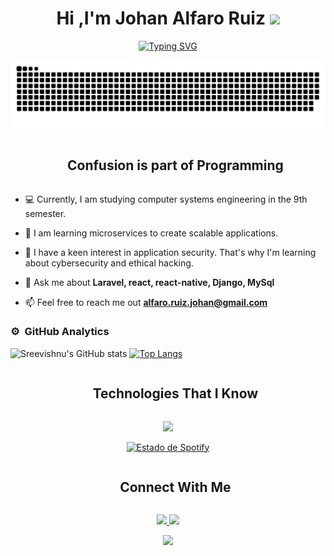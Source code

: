 <h1 align="center">Hi ,I'm Johan Alfaro Ruiz <img src="https://media.giphy.com/media/hvRJCLFzcasrR4ia7z/giphy.gif" width="35"></h1>
<p align="center">
<a href="https://git.io/typing-svg"><img src="https://readme-typing-svg.demolab.com?font=Fira+Code&pause=1000&center=true&vCenter=true&width=435&lines=Backend+Developer" alt="Typing SVG" /></a>
</p>

<!--- snake -->
<div align="center">
  <img  src="https://github.com/1999AZZAR/1999AZZAR/blob/main/resources/img/grid-snake.svg"
       alt="snake" /></a>
</div>


<!--h2 without bottom border-->
<div id="user-content-toc">
  <ul align="center">
    <summary><h2 style="display: inline-block">Confusion is part of Programming</h2></summary>
  </ul>
</div>


<!--Intro start-->
- 💻 Currently, I am studying computer systems engineering in the 9th semester.

- 📱 I am learning microservices to create scalable applications.

- 🔐 I have a keen interest in application security. That's why I'm learning about cybersecurity and ethical hacking.

- 💬 Ask me about **Laravel, react, react-native, Django, MySql**

- 📫 Feel free to reach me out **alfaro.ruiz.johan@gmail.com**


<!--Intro end-->

### ⚙️ &nbsp;GitHub Analytics
![Sreevishnu's GitHub stats](https://github-readme-stats.vercel.app/api?username=J0harAR&hide=issues&show_icons=true&theme=tokyonight)
[![Top Langs](https://github-readme-stats.vercel.app/api/top-langs/?username=J0harAR&layout=compact&theme=tokyonight)](https://github.com/J0harAR/github-readme-stats)





<!--h1 without bottom border-->
<div id="user-content-toc">
  <ul align="center">
    <summary><h2 style="display: inline-block">Technologies That I Know</h2></summary>
  </ul>
</div>
<!--tech stack icons-->
<p align="center">
  <a href="https://skillicons.dev">
    <img src="https://skillicons.dev/icons?i=git,bootstrap,css,firebase,github,html,java,python,django,php,laravel,js,kotlin,mysql,nodejs,postman,react,tailwind,vscode&perline=14" />
  </a>
</p>




<p align="center">
  <a href="https://spotify-github-profile.vercel.app/api/view?uid=w0a65mcr628rmh7zg309zkag2&redirect=true">
    <img src="https://spotify-github-profile.vercel.app/api/view?uid=w0a65mcr628rmh7zg309zkag2&cover_image=true&theme=novatorem&show_offline=false&background_color=121212&interchange=false&bar_color=53b14f&bar_color_cover=false" alt="Estado de Spotify">
  </a>
</p>




<div id="user-content-toc">
  <ul align="center">
    <summary><h2 style="display: inline-block">Connect With Me</h2></summary>
  </ul>
</div>


<p align="center">
  <a href="https://twitter.com/Johan35981305">
    <img src="https://skillicons.dev/icons?i=twitter" />
  </a>
  <a href="https://www.instagram.com/j0han.a_r/">
    <img src="https://skillicons.dev/icons?i=instagram" />
  </a>
  
</p>
  



<!--profile visit count-->
<div align="center">
  
[![](https://visitcount.itsvg.in/api?id=1010nishant&icon=3&color=6)](https://visitcount.itsvg.in)
  
</div>


